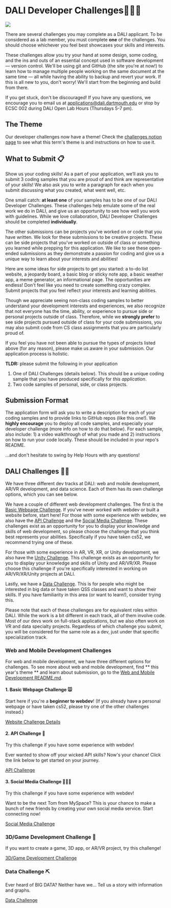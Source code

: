 # DALI Developer Challenges👩🏾‍💻

![](docs/imgs/dali-mondays.gif)

There are several challenges you may complete as a DALI applicant. To be considered as a lab member, you must complete **one** of the challenges. You should choose whichever you feel best showcases your skills and interests.

These challenges allow you try your hand at some design, some coding, and the ins and outs of an essential concept used in software development — version control. We'll be using git and GitHub (the site you're at now!) to learn how to manage multiple people working on the same document at the same time — all while having the ability to backup and revert your work. If this is all new to you, don't worry! We'll start from the beginning and build from there.

If you get stuck, don't be discouraged! If you have any questions, we encourage you to email us at applications@dali.dartmouth.edu or stop by ECSC 002 during DALI Open Lab Hours (Thursdays 5-7 pm).

## The Theme

Our developer challenges now have a theme! Check the [challenges notion page](https://www.notion.so/dalilab/DALI-Application-Challenges-2a99727739fb4a1b9c49548da435aa86?pvs=4) to see what this term's theme is and instructions on how to use it.

## What to Submit 📋

Show us your coding skills! As a part of your application, we’ll ask you to submit 3 coding samples that you are proud of and think are representative of your skills! We also ask you to write a paragraph for each when you submit discussing what you created, what went well, etc.

One small catch: **at least one** of your samples has to be one of our DALI Developer Challenges. These challenges help emulate some of the real work we do in DALI, and give us an opportunity to see how well you work with guidelines. While we love collaboration, DALI Developer Challenges should be completed **individually**.

The other submissions can be projects you've worked on or code that you have written. We look for these submissions to be creative projects. These can be side projects that you've worked on outside of class or something you learned while prepping for this application. We like to see these open-ended submissions as they demonstrate a passion for coding and give us a unique way to learn about your interests and abilities!

Here are some ideas for side projects to get you started: a to-do list website, a jeopardy board, a basic blog or sticky note app, a basic weather app, a meme generator, an informational page. The opportunities are endless! Don't feel like you need to create something crazy complex. Submit projects that you feel reflect your interests and learning abilities.

Though we appreciate seeing non-class coding samples to better understand your development interests and experiences, we also recognize that not everyone has the time, ability, or experience to pursue side or personal projects outside of class. Therefore, while we **strongly prefer** to see side projects pursued outside of class for your code submissions, you may also submit code from CS class assignments that you are particularly proud of.

If you feel you have not been able to pursue the types of projects listed above (for any reason), please make us aware in your submission. Our application process is holistic.

**TLDR:** please submit the following in your application

1. One of DALI Challenges (details below). This should be a unique coding sample that you have produced specifically for _this application_.
2. Two code samples of personal, side, or class projects.

## Submission Format

The application form will ask you to write a description for each of your coding samples and to provide links to GitHub repos (like this one!). We **highly encourage** you to deploy all code samples, and especially your developer challenge (more info on how to do that below). For each sample, also include: 1) a video walkthrough of what you made and 2) instructions on how to run your code locally. These should be included in your repo's README.

...and don't hesitate to swing by Help Hours with any questions!

## DALI Challenges 🏃‍♂️

We have three different dev tracks at DALI: web and mobile development, AR/VR development, and data science. Each of them has its own challenge options, which you can see below.

We have a couple of different web development challenges. The first is the [Basic Webpage Challenge](#1-basic-webpage-challenge-). If you've never worked with webdev or built a website before, start here! For those with some experience with webdev, we also have the [API Challenge](#2-api-challenge-) and the [Social Media Challenge](#3-social-media-challenge-%EF%B8%8F). These challenges exist as an opportunity for you to display your knowledge and skills of web development, so please choose the challenge that you think best represents your abilities. Specifically if you have taken cs52, we recommend trying one of these.

For those with some experience in AR, VR, XR, or Unity development, we also have the [Unity Challenge](#arvrunity-challenge-). This challenge exists as an opportunity for you to display your knowledge and skills of Unity and AR/VR/XR. Please choose this challenge if you're specifically interested in working on AR/VR/XR/Unity projects at DALI.

Lastly, we have a [Data Challenge](#data-challenge-). This is for people who might be interested in big data or have taken QSS classes and want to show their skills. If you have familiarity in this area (or want to learn!), consider trying this.

Please note that each of these challenges are for equivalent roles within DALI. While the work is a bit different in each track, all of them involve code. Most of our devs work on full-stack applications, but we also often work on VR and data specialty projects. Regardless of which challenge you submit, you will be considered for the same role as a dev, just under that specific specialization track.

### Web and Mobile Development Challenges

For web and mobile development, we have three different options for challenges. To see more about web and mobile development, find ** this year's theme ** and learn about submission, go to the [Web and Mobile Development README.md](./docs/WebAndMobileChallenges/README.md).

#### 1. Basic Webpage Challenge 🐭

Start here if you're a **beginner to webdev**! (If you already have a personal webpage or have taken cs52, please try one of the other challenges instead.)

[Website Challenge Details](./docs/WebAndMobileChallenges/WebpageChallenge.md)

#### 2. API Challenge 📡

Try this challenge if you have some experience with webdev!

Ever wanted to show off your wicked API skills? Now's your chance! Click the link below to get started on your journey.

[API Challenge](./docs/WebAndMobileChallenges/APIChallenge.md)

#### 3. Social Media Challenge 💆🏻‍♀️

Try this challenge if you have some experience with webdev!

Want to be the next Tom from MySpace? This is your chance to make a bunch of new friends by creating your own social media service. Start connecting now!

[Social Media Challenge](./docs/WebAndMobileChallenges/SocialMediaChallenge.md)

### 3D/Game Development Challenge 🏃

If you want to create a game, 3D app, or AR/VR project, try this challenge!

[3D/Game Development Challenge](./docs/3DGameDevChallenge.md)

### Data Challenge ⛏

Ever heard of BIG DATA? Neither have we... Tell us a story with information and graphs.

[Data Challenge](./docs/DataChallenge.md)

